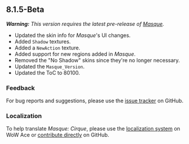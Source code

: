 ## 8.1.5-Beta

_**Warning:** This version requires the latest pre-release of [Masque](https://github.com/StormFX/Masque/releases)._

- Updated the skin info for _Masque_'s UI changes.
- Added `Shadow` textures.
- Added a `NewAction` texture.
- Added support for new regions added in _Masque_.
- Removed the "No Shadow" skins since they're no longer necessary.
- Updated the `Masque_Version`.
- Updated the ToC to 80100.

### Feedback

For bug reports and suggestions, please use the [issue tracker](https://github.com/StormFX/Masque_Cirque/issues "Report an Issue") on GitHub.

### Localization

To help translate _Masque: Cirque_, please use the [localization system](https://www.wowace.com/projects/masque-cirque/localization "Translate on WoW Ace") on WoW Ace or [contribute directly](https://github.com/StormFX/Masque_Cirque "Translate on GitHub") on GitHub.

